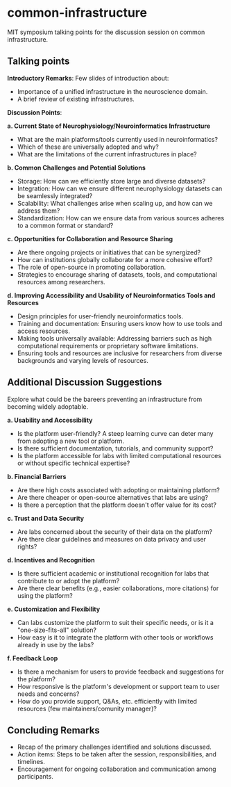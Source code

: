 # common-infrastructure
MIT symposium talking points for the discussion session on common infrastructure.

## Talking points
**Introductory Remarks**:
Few slides of introduction about:
- Importance of a unified infrastructure in the neuroscience domain.
- A brief review of existing infrastructures.

**Discussion Points**:

**a. Current State of Neurophysiology/Neuroinformatics Infrastructure**
- What are the main platforms/tools currently used in neuroinformatics?
- Which of these are universally adopted and why?
- What are the limitations of the current infrastructures in place?

**b. Common Challenges and Potential Solutions**
- Storage: How can we efficiently store large and diverse datasets?
- Integration: How can we ensure different neurophysiology datasets can be seamlessly integrated?
- Scalability: What challenges arise when scaling up, and how can we address them?
- Standardization: How can we ensure data from various sources adheres to a common format or standard?

**c. Opportunities for Collaboration and Resource Sharing**
- Are there ongoing projects or initiatives that can be synergized?
- How can institutions globally collaborate for a more cohesive effort?
- The role of open-source in promoting collaboration.
- Strategies to encourage sharing of datasets, tools, and computational resources among researchers.

**d. Improving Accessibility and Usability of Neuroinformatics Tools and Resources**
- Design principles for user-friendly neuroinformatics tools.
- Training and documentation: Ensuring users know how to use tools and access resources.
- Making tools universally available: Addressing barriers such as high computational requirements or proprietary software limitations.
- Ensuring tools and resources are inclusive for researchers from diverse backgrounds and varying levels of resources.

## Additional Discussion Suggestions

Explore what could be the bareers preventing an infrastructure from becoming widely adoptable.

**a. Usability and Accessibility**
- Is the platform user-friendly? A steep learning curve can deter many from adopting a new tool or platform.
- Is there sufficient documentation, tutorials, and community support?
- Is the platform accessible for labs with limited computational resources or without specific technical expertise?
  
**b. Financial Barriers**
- Are there high costs associated with adopting or maintaining platform?
- Are there cheaper or open-source alternatives that labs are using?
- Is there a perception that the platform doesn't offer value for its cost?

**c. Trust and Data Security**
- Are labs concerned about the security of their data on the platform?
- Are there clear guidelines and measures on data privacy and user rights?

**d. Incentives and Recognition**
- Is there sufficient academic or institutional recognition for labs that contribute to or adopt the platform?
- Are there clear benefits (e.g., easier collaborations, more citations) for using the platform?

**e. Customization and Flexibility**
- Can labs customize the platform to suit their specific needs, or is it a "one-size-fits-all" solution?
- How easy is it to integrate the platform with other tools or workflows already in use by the labs?

**f. Feedback Loop**
- Is there a mechanism for users to provide feedback and suggestions for the platform?
- How responsive is the platform's development or support team to user needs and concerns?
- How do you provide support, Q&As, etc. efficiently with limited resources (few maintainers/comunity manager)?
  
## Concluding Remarks
- Recap of the primary challenges identified and solutions discussed.
- Action items: Steps to be taken after the session, responsibilities, and timelines.
- Encouragement for ongoing collaboration and communication among participants.
